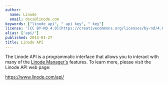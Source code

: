 ```yaml
---
author:
  name: Linode
  email: docs@linode.com
keywords: ["linode api", " api key", " key"]
license: '[CC BY-ND 4.0](https://creativecommons.org/licenses/by-nd/4.0)'
alias: ['api/']
published: 2014-01-27
title: Linode API
---
```


The Linode API is a programmatic interface that allows you to interact with many of the [Linode Manager's](https://manager.linode.com/) features. To learn more, please visit the Linode API web page: 

<https://www.linode.com/api/>
